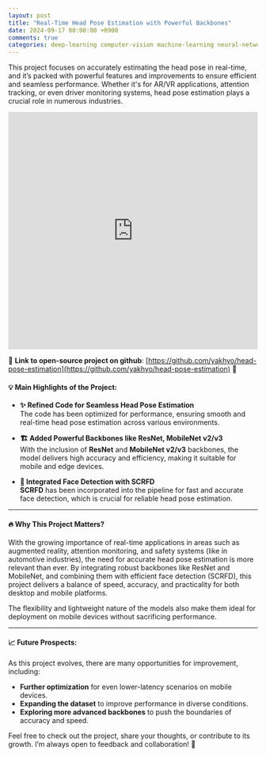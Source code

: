 ```yaml
---
layout: post
title: "Real-Time Head Pose Estimation with Powerful Backbones"
date: 2024-09-17 00:00:00 +0900
comments: true
categories: deep-learning computer-vision machine-learning neural-networks head-pose-estimation
---
```


This project focuses on accurately estimating the head pose in real-time, and it’s packed with powerful features and improvements to ensure efficient and seamless performance. Whether it's for AR/VR applications, attention tracking, or even driver monitoring systems, head pose estimation plays a crucial role in numerous industries.

<iframe width="100%" height="480" src="https://www.youtube.com/embed/DF2mAlwRr04?si=a2I57L8x8KT6bdDS" title="YouTube video player" frameborder="0" allow="accelerometer; autoplay; clipboard-write; encrypted-media; gyroscope; picture-in-picture; web-share" referrerpolicy="strict-origin-when-cross-origin" allowfullscreen></iframe>

🚀 **Link to open-source project on github**: [https://github.com/yakhyo/head-pose-estimation](https://github.com/yakhyo/head-pose-estimation) 🔗

#### 💡 **Main Highlights of the Project:**

- **✨ Refined Code for Seamless Head Pose Estimation**  
  The code has been optimized for performance, ensuring smooth and real-time head pose estimation across various environments.

- **🏗 Added Powerful Backbones like ResNet, MobileNet v2/v3**  
  With the inclusion of **ResNet** and **MobileNet v2/v3** backbones, the model delivers high accuracy and efficiency, making it suitable for mobile and edge devices.

- **👤 Integrated Face Detection with SCRFD**  
  **SCRFD** has been incorporated into the pipeline for fast and accurate face detection, which is crucial for reliable head pose estimation.

---

#### 🔥 **Why This Project Matters?**

With the growing importance of real-time applications in areas such as augmented reality, attention monitoring, and safety systems (like in automotive industries), the need for accurate head pose estimation is more relevant than ever. By integrating robust backbones like ResNet and MobileNet, and combining them with efficient face detection (SCRFD), this project delivers a balance of speed, accuracy, and practicality for both desktop and mobile platforms.

The flexibility and lightweight nature of the models also make them ideal for deployment on mobile devices without sacrificing performance.

---

#### 📈 **Future Prospects:**

As this project evolves, there are many opportunities for improvement, including:

- **Further optimization** for even lower-latency scenarios on mobile devices.
- **Expanding the dataset** to improve performance in diverse conditions.
- **Exploring more advanced backbones** to push the boundaries of accuracy and speed.

Feel free to check out the project, share your thoughts, or contribute to its growth. I’m always open to feedback and collaboration! 💬
